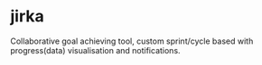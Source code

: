 # jirka
Collaborative goal achieving tool, custom sprint/cycle based with progress(data) visualisation and notifications. 
